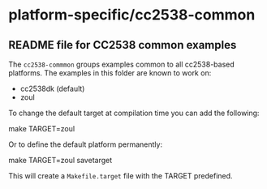 # platform-specific/cc2538-common

## README file for CC2538 common examples

The `cc2538-commmon` groups examples common to all cc2538-based platforms.
The examples in this folder are known to work on:

* cc2538dk (default)
* zoul

To change the default target at compilation time you can add the following:

make TARGET=zoul

Or to define the default platform permanently:

make TARGET=zoul savetarget

This will create a `Makefile.target` file with the TARGET predefined.
